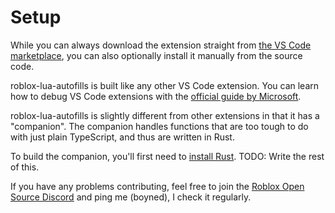 # Setup
While you can always download the extension straight from [the VS Code marketplace](https://marketplace.visualstudio.com/items?itemName=Kampfkarren.roblox-lua-autofills), you can also optionally install it manually from the source code.

roblox-lua-autofills is built like any other VS Code extension. You can learn how to debug VS Code extensions with the [official guide by Microsoft](https://code.visualstudio.com/api/get-started/your-first-extension#debugging-the-extension).

roblox-lua-autofills is slightly different from other extensions in that it has a "companion". The companion handles functions that are too tough to do with just plain TypeScript, and thus are written in Rust.

To build the companion, you'll first need to [install Rust](https://rustup.rs/). TODO: Write the rest of this.

If you have any problems contributing, feel free to join the [Roblox Open Source Discord](https://discord.gg/mhtGUS8) and ping me (boyned), I check it regularly.
